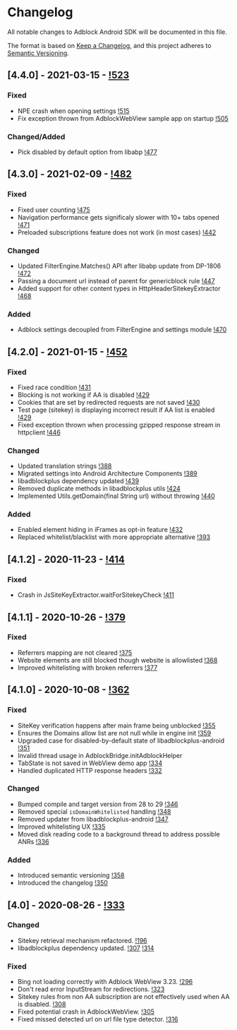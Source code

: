 # Changelog
All notable changes to Adblock Android SDK will be documented in this file.

The format is based on [Keep a Changelog](https://keepachangelog.com/en/1.0.0/),
and this project adheres to [Semantic Versioning](https://semver.org/spec/v2.0.0.html).

## [4.4.0] - 2021-03-15 - [!523](https://gitlab.com/eyeo/adblockplus/libadblockplus-android/-/merge_requests/523)
### Fixed
 - NPE crash when opening settings [!515](https://gitlab.com/eyeo/adblockplus/libadblockplus-android/-/merge_requests/515)
 - Fix exception thrown from AdblockWebView sample app on startup [!505](https://gitlab.com/eyeo/adblockplus/libadblockplus-android/-/merge_requests/505)

### Changed/Added
 - Pick disabled by default option from libabp [!477](https://gitlab.com/eyeo/adblockplus/libadblockplus-android/-/merge_requests/477)

## [4.3.0] - 2021-02-09 - [!482](https://gitlab.com/eyeo/adblockplus/libadblockplus-android/-/merge_requests/482)
### Fixed
 - Fixed user counting [!475](https://gitlab.com/eyeo/adblockplus/libadblockplus-android/-/merge_requests/475)
 - Navigation performance gets significaly slower with 10+ tabs opened [!471](https://gitlab.com/eyeo/adblockplus/libadblockplus-android/-/merge_requests/471)
 - Preloaded subscriptions feature does not work (in most cases) [!442](https://gitlab.com/eyeo/adblockplus/libadblockplus-android/-/merge_requests/442)

### Changed
 - Updated FilterEngine.Matches() API after libabp update from DP-1806 [!472](https://gitlab.com/eyeo/adblockplus/libadblockplus-android/-/merge_requests/472)
 - Passing a document url instead of parent for genericblock rule [!447](https://gitlab.com/eyeo/adblockplus/libadblockplus-android/-/merge_requests/447)
 - Added support for other content types in HttpHeaderSitekeyExtractor [!468](https://gitlab.com/eyeo/adblockplus/libadblockplus-android/-/merge_requests/468)

### Added
 - Adblock settings decoupled from FilterEngine and settings module [!470](https://gitlab.com/eyeo/adblockplus/libadblockplus-android/-/merge_requests/470)

## [4.2.0] - 2021-01-15 - [!452](https://gitlab.com/eyeo/adblockplus/libadblockplus-android/-/merge_requests/452)
### Fixed
 - Fixed race condition [!431](https://gitlab.com/eyeo/adblockplus/libadblockplus-android/-/merge_requests/431)
 - Blocking is not working if AA is disabled [!429](https://gitlab.com/eyeo/adblockplus/libadblockplus-android/-/merge_requests/429)
 - Cookies that are set by redirected requests are not saved [!430](https://gitlab.com/eyeo/adblockplus/libadblockplus-android/-/merge_requests/430)
 - Test page (sitekey) is displaying incorrect result if AA list is enabled [!429](https://gitlab.com/eyeo/adblockplus/libadblockplus-android/-/merge_requests/429)
 - Fixed exception thrown when processing gzipped response stream in httpclient [!446](https://gitlab.com/eyeo/adblockplus/libadblockplus-android/-/merge_requests/446)

### Changed
 - Updated translation strings [!388](https://gitlab.com/eyeo/adblockplus/libadblockplus-android/-/merge_requests/388)
 - Migrated settings into Android Architecture Components [!389](https://gitlab.com/eyeo/adblockplus/libadblockplus-android/-/merge_requests/389)
 - libadblockplus dependency updated [!439](https://gitlab.com/eyeo/adblockplus/libadblockplus-android/-/merge_requests/439)
 - Removed duplicate methods in libadblockplus utils [!424](https://gitlab.com/eyeo/adblockplus/libadblockplus-android/-/merge_requests/424)
 - Implemented Utils.getDomain(final String url) without throwing [!440](https://gitlab.com/eyeo/adblockplus/libadblockplus-android/-/merge_requests/440)

### Added
 - Enabled element hiding in iFrames as opt-in feature [!432](https://gitlab.com/eyeo/adblockplus/libadblockplus-android/-/merge_requests/432)
 - Replaced whitelist/blacklist with more appropriate alternative [!393](https://gitlab.com/eyeo/adblockplus/libadblockplus-android/-/merge_requests/393)

## [4.1.2] - 2020-11-23 - [!414](https://gitlab.com/eyeo/adblockplus/libadblockplus-android/-/merge_requests/414)
### Fixed
 - Crash in JsSiteKeyExtractor.waitForSitekeyCheck [!411](https://gitlab.com/eyeo/adblockplus/libadblockplus-android/-/merge_requests/411)

## [4.1.1] - 2020-10-26 - [!379](https://gitlab.com/eyeo/adblockplus/libadblockplus-android/-/merge_requests/379)
### Fixed
- Referrers mapping are not cleared [!375](https://gitlab.com/eyeo/adblockplus/libadblockplus-android/-/merge_requests/375)
- Website elements are still blocked though website is allowlisted [!368](https://gitlab.com/eyeo/adblockplus/libadblockplus-android/-/merge_requests/368)
- Improved whitelisting with broken referrers [!377](https://gitlab.com/eyeo/adblockplus/libadblockplus-android/-/merge_requests/377)

## [4.1.0] - 2020-10-08 - [!362](https://gitlab.com/eyeo/adblockplus/libadblockplus-android/-/merge_requests/362)
### Fixed
- SiteKey verification happens after main frame being unblocked [!355](https://gitlab.com/eyeo/adblockplus/libadblockplus-android/-/merge_requests/355)
- Ensures the Domains allow list are not null while in engine init [!359](https://gitlab.com/eyeo/adblockplus/libadblockplus-android/-/merge_requests/359)
- Upgraded case for disabled-by-default state of libadblockplus-android [!351](https://gitlab.com/eyeo/adblockplus/libadblockplus-android/-/merge_requests/351)
- Invalid thread usage in AdblockBridge.initAdblockHelper
- TabState is not saved in WebView demo app [!334](https://gitlab.com/eyeo/adblockplus/libadblockplus-android/-/merge_requests/334)
- Handled duplicated HTTP response headers [!332](https://gitlab.com/eyeo/adblockplus/libadblockplus-android/-/merge_requests/332)

### Changed
- Bumped compile and target version from 28 to 29 [!346](https://gitlab.com/eyeo/adblockplus/libadblockplus-android/-/merge_requests/346)
- Removed special `isDomainWhitelisted` handling [!348](https://gitlab.com/eyeo/adblockplus/libadblockplus-android/-/merge_requests/348)
- Removed updater from libadblockplus-android [!347](https://gitlab.com/eyeo/adblockplus/libadblockplus-android/-/merge_requests/347)
- Improved whitelisting UX [!335](https://gitlab.com/eyeo/adblockplus/libadblockplus-android/-/merge_requests/335)
- Moved disk reading code to a background thread to address possible ANRs [!336](https://gitlab.com/eyeo/adblockplus/libadblockplus-android/-/merge_requests/336)

### Added
- Introduced semantic versioning [!358](https://gitlab.com/eyeo/adblockplus/libadblockplus-android/-/merge_requests/358)
- Introduced the changelog [!350](https://gitlab.com/eyeo/adblockplus/libadblockplus-android/-/merge_requests/350)

## [4.0] - 2020-08-26 - [!333](https://gitlab.com/eyeo/adblockplus/libadblockplus-android/-/merge_requests/333)
### Changed
- Sitekey retrieval mechanism refactored. [!196](https://gitlab.com/eyeo/adblockplus/libadblockplus-android/-/merge_requests/196)
- libadblockplus dependency updated. [!307](https://gitlab.com/eyeo/adblockplus/libadblockplus-android/-/merge_requests/307) [!314](https://gitlab.com/eyeo/adblockplus/libadblockplus-android/-/merge_requests/314)

### Fixed
- Bing not loading correctly with Adblock WebView 3.23. [!296](https://gitlab.com/eyeo/adblockplus/libadblockplus-android/-/merge_requests/296)
- Don't read error InputStream for redirections. [!323](https://gitlab.com/eyeo/adblockplus/libadblockplus-android/-/merge_requests/323)
- Sitekey rules from non AA subscription are not effectively used when
  AA is disabled. [!308](https://gitlab.com/eyeo/adblockplus/libadblockplus-android/-/merge_requests/308)
- Fixed potential crash in AdblockWebView. [!305](https://gitlab.com/eyeo/adblockplus/libadblockplus-android/-/merge_requests/305)
- Fixed missed detected url on url file type detector. [!316](https://gitlab.com/eyeo/adblockplus/libadblockplus-android/-/merge_requests/316)
